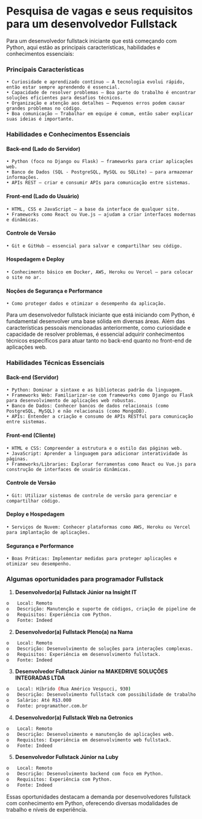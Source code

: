 # Pesquisa de vagas e seus requisitos para um desenvolvedor Fullstack

  Para um desenvolvedor fullstack iniciante que está começando com Python, aqui estão as principais características, habilidades e conhecimentos essenciais:

### Principais Características

    • Curiosidade e aprendizado contínuo – A tecnologia evolui rápido, então estar sempre aprendendo é essencial.
    • Capacidade de resolver problemas – Boa parte do trabalho é encontrar soluções eficientes para desafios técnicos.
    • Organização e atenção aos detalhes – Pequenos erros podem causar grandes problemas no código.
    • Boa comunicação – Trabalhar em equipe é comum, então saber explicar suas ideias é importante.
  

### Habilidades e Conhecimentos Essenciais

#### Back-end (Lado do Servidor)

    • Python (foco no Django ou Flask) – frameworks para criar aplicações web.
    • Banco de Dados (SQL - PostgreSQL, MySQL ou SQLite) – para armazenar informações.
    • APIs REST – criar e consumir APIs para comunicação entre sistemas.
  

#### Front-end (Lado do Usuário)

    • HTML, CSS e JavaScript – a base da interface de qualquer site.
    • Frameworks como React ou Vue.js – ajudam a criar interfaces modernas e dinâmicas.
  

#### Controle de Versão

    • Git e GitHub – essencial para salvar e compartilhar seu código.
  

#### Hospedagem e Deploy

    • Conhecimento básico em Docker, AWS, Heroku ou Vercel – para colocar o site no ar.
  

#### Noções de Segurança e Performance

    • Como proteger dados e otimizar o desempenho da aplicação.

  

Para um desenvolvedor fullstack iniciante que está iniciando com Python, é fundamental desenvolver uma base sólida em diversas áreas. Além das características pessoais mencionadas anteriormente, como curiosidade e capacidade de resolver problemas, é essencial adquirir conhecimentos técnicos específicos para atuar tanto no back-end quanto no front-end de aplicações web.



### Habilidades Técnicas Essenciais


#### Back-end (Servidor)

    • Python: Dominar a sintaxe e as bibliotecas padrão da linguagem.
    • Frameworks Web: Familiarizar-se com frameworks como Django ou Flask para desenvolvimento de aplicações web robustas.
    • Banco de Dados: Conhecer bancos de dados relacionais (como PostgreSQL, MySQL) e não relacionais (como MongoDB).
    • APIs: Entender a criação e consumo de APIs RESTful para comunicação entre sistemas.

  
#### Front-end (Cliente)

    • HTML e CSS: Compreender a estrutura e o estilo das páginas web.
    • JavaScript: Aprender a linguagem para adicionar interatividade às páginas. 
    • Frameworks/Libraries: Explorar ferramentas como React ou Vue.js para construção de interfaces de usuário dinâmicas.
  

#### Controle de Versão

    • Git: Utilizar sistemas de controle de versão para gerenciar e compartilhar código.
  

#### Deploy e Hospedagem

    • Serviços de Nuvem: Conhecer plataformas como AWS, Heroku ou Vercel para implantação de aplicações.
  

#### Segurança e Performance

    • Boas Práticas: Implementar medidas para proteger aplicações e otimizar seu desempenho.

    

### Algumas oportunidades para programador Fullstack

1. **Desenvolvedor(a) Fullstack Júnior na Insight IT**

```bash
o	Local: Remoto
o	Descrição: Manutenção e suporte de códigos, criação de pipeline de dados e MLOps.
o	Requisitos: Experiência com Python.
o	Fonte: Indeed
```

2. **Desenvolvedor(a) Fullstack Pleno(a) na Nama**

```bash
o	Local: Remoto
o	Descrição: Desenvolvimento de soluções para interações complexas.
o	Requisitos: Experiência em desenvolvimento fullstack.
o	Fonte: Indeed
```

3. **Desenvolvedor Fullstack Júnior na MAKEDRIVE SOLUÇÕES INTEGRADAS LTDA**

```bash
o	Local: Híbrido (Rua Américo Vespucci, 930)
o	Descrição: Desenvolvimento fullstack com possibilidade de trabalho remoto ocasional.
o	Salário: Até R$3.000
o	Fonte: programathor.com.br
```

4. **Desenvolvedor(a) Fullstack Web na Getronics**

```bash
o	Local: Remoto
o	Descrição: Desenvolvimento e manutenção de aplicações web.
o	Requisitos: Experiência em desenvolvimento web fullstack.
o	Fonte: Indeed
```

5. **Desenvolvedor Fullstack Júnior na Luby**

```bash
o	Local: Remoto
o	Descrição: Desenvolvimento backend com foco em Python.
o	Requisitos: Experiência com Python.
o	Fonte: Indeed
```

Essas oportunidades destacam a demanda por desenvolvedores fullstack com conhecimento em Python, oferecendo diversas modalidades de trabalho e níveis de experiência. 
